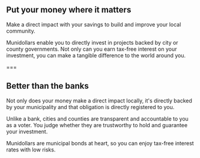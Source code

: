 ## Put your money where it matters

Make a direct impact with your savings to build and improve your local community.

Munidollars enable you to directly invest in projects backed by city or county governments. Not only can you earn tax-free interest on your investment, you can make a tangible difference to the world around you.

===

## Better than the banks

Not only does your money make a direct impact locally, it's directly backed by your municipality and that obligation is directly registered to you.

Unlike a bank, cities and counties are transparent and accountable to you as a voter. You judge whether they are trustworthy to hold and guarantee your investment.

Munidollars are municipal bonds at heart, so you can enjoy tax-free interest rates with low risks.

